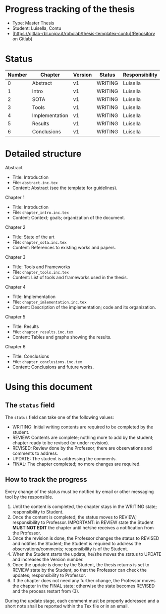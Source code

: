 # Progress tracking of the thesis

- Type: Master Thesis
- Student: Luisella, Contu
- [https://gitlab-rbl.unipv.it/robolab/thesis-templatex-contu](Repository on Gitlab)

# Status

Number | Chapter        | Version | Status  | Responsibility
------ | -------------- | ------- | ------- | --------------
0      | Abstract       | v1      | WRITING | Luisella
1      | Intro          | v1      | WRITING | Luisella
2      | SOTA           | v1      | WRITING | Luisella
3      | Tools          | v1      | WRITING | Luisella
4      | Implementation | v1      | WRITING | Luisella
5      | Results        | v1      | WRITING | Luisella
6      | Conclusions    | v1      | WRITING | Luisella

# Detailed structure

Abstract
- Title: Introduction
- File: `abstract.inc.tex`
- Content: Abstract (see the template for guidelines).

Chapter 1
- Title: Introduction
- File: `chapter_intro.inc.tex`
- Content: Context; goals; organization of the document.

Chapter 2
- Title: State of the art
- File: `chapter_sota.inc.tex`
- Content: References to existing works and papers.

Chapter 3
- Title: Tools and Frameworks
- File: `chapter_tools.inc.tex`
- Content: List of tools and frameworks used in the thesis.

Chapter 4
- Title: Implementation
- File: `chapter_imlementation.inc.tex`
- Content: Description of the implementation; code and its organization.

Chapter 5
- Title: Results
- File: `chapter_results.inc.tex`
- Content: Tables and graphs showing the results.

Chapter 6
- Title: Conclusions
- File: `chapter_conclusions.inc.tex`
- Content: Conclusions and future works.

# Using this document

## The `status` field

The `status` field can take one of the following values:

- WRITING: Initial writing contents are required to be completed by the student.
- REVIEW: Contents are complete; nothing more to add by the student; chapter ready to be revised (or under revision).
- REVISED: Review done by the Professor; there are observations and comments to address.
- UPDATE: The student is addressing the comments.
- FINAL: The chapter completed; no more changes are required.
	
## How to track the progress
      
Every change of the status must be notified by email or other messaging tool by the responsible.

1. Until the content is completed, the chapter stays in the WRITING state; responsibility to Student.
2. Once the content is completed, the status moves to REVIEW; responsibility to Professor. IMPORTANT: in REVIEW state the Student **MUST NOT EDIT** the chapter until he/she receives a notification from the Professor.
3. Once the revision is done, the Professor changes the status to REVISED and notifies the Student; the Student is required to address the observations/comments; responsibility is of the Student.
4. When the Student starts the update, he/she moves the status to UPDATE and increases the Version number.
5. Once the update is done by the Student, the thesis returns is set to REVIEW state by the Student, so that the Professor can check the updates; responsibility to Professor.
6. If the chapter does not need any further change, the Professor moves the chapter in the FINAL state; otherwise the state becomes REVISED and the process restart from (3).

During the update stage, each comment must be properly addressed and a short note shall be reported within the Tex file or in an email.
